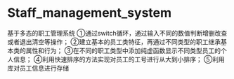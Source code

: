 # Staff_management_system
基于多态的职工管理系统
①通过switch循环，通过输入不同的数值判断增删改查或者退出清空等操作；
②建立基本的员工类特征，再通过不同类型的职工继承基本类的属性和行为；
③在不同的职工类型中添加纯虚函数显示不同类型员工的个人信息；
④利用快速排序的方法实现对员工的工号进行从大到小排序；
⑤利用库<fstream>对员工信息进行存储
